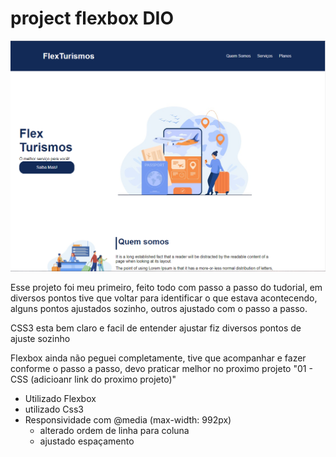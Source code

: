 # project flexbox DIO

![alt text](Print.png)

Esse projeto foi meu primeiro, feito todo com passo a passo do tudorial, em diversos pontos tive que voltar para identificar o que estava acontecendo, alguns pontos ajustados sozinho, outros ajustado com o passo a passo.

CSS3 esta bem claro e facil de entender ajustar fiz diversos pontos de ajuste sozinho

Flexbox ainda não peguei completamente, tive que acompanhar e fazer conforme o passo a passo, devo praticar melhor no proximo projeto "01 - CSS (adicioanr link do proximo projeto)"

- Utilizado Flexbox
- utilizado Css3
- Responsividade com @media (max-width: 992px)
  - alterado ordem de linha para coluna
  - ajustado espaçamento
